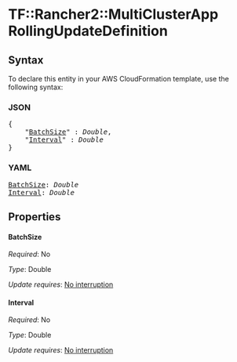 # TF::Rancher2::MultiClusterApp RollingUpdateDefinition

## Syntax

To declare this entity in your AWS CloudFormation template, use the following syntax:

### JSON

<pre>
{
    "<a href="#batchsize" title="BatchSize">BatchSize</a>" : <i>Double</i>,
    "<a href="#interval" title="Interval">Interval</a>" : <i>Double</i>
}
</pre>

### YAML

<pre>
<a href="#batchsize" title="BatchSize">BatchSize</a>: <i>Double</i>
<a href="#interval" title="Interval">Interval</a>: <i>Double</i>
</pre>

## Properties

#### BatchSize

_Required_: No

_Type_: Double

_Update requires_: [No interruption](https://docs.aws.amazon.com/AWSCloudFormation/latest/UserGuide/using-cfn-updating-stacks-update-behaviors.html#update-no-interrupt)

#### Interval

_Required_: No

_Type_: Double

_Update requires_: [No interruption](https://docs.aws.amazon.com/AWSCloudFormation/latest/UserGuide/using-cfn-updating-stacks-update-behaviors.html#update-no-interrupt)

